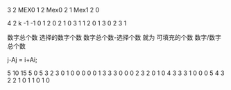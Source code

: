 3 2
MEX0 1    2
Mex0 2    1
Mex1 2   0

4 2
k
-1 -1 
0 1 2
0 2 1
0 3 1 
1 2 0
1 3 0
2 3 1

数字总个数 选择的数字个数 
数字总个数-选择个数 就为 可填充的个数 
数字/数字总个数


j-Aj = i+Ai;

5 10 15
5 0 5
3 2 3
0 1 0
0 0 0 0 1
3 3 3
0 0 0 
2 3 2
0 1 0
4 3 3 3
1 0 0 0
5 4 3 2
2 1 0 1
1 0 1 0